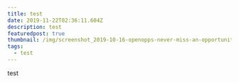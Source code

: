 ```yaml
---
title: test
date: 2019-11-22T02:36:11.604Z
description: test
featuredpost: true
thumbnail: /img/screenshot_2019-10-16-openopps-never-miss-an-opportunity.png
tags:
  - test
---
```

test
